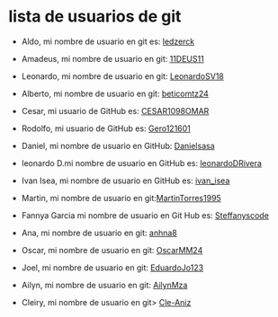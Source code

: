 # lista de usuarios de git

- Aldo, mi nombre de usuario en git es: [ledzerck](https://github.com/ledzerck)
- Amadeus, mi nombre de usuario en git: [11DEUS11](https://github.com/11DEUS11)
- Leonardo, mi nombre de usuario en git: [LeonardoSV18](https://github.com/LeonardoSV18)
- Alberto, mi nombre de usuario en git: [beticomtz24](https://github.com/beticomtz24)
- Cesar, mi usuario de GitHub es: [CESAR1098OMAR](https://github.com/CESAR1098OMAR)
- Rodolfo, mi usuario de GitHub es: [Gero121601](https://github.com/Gero121601)
- Daniel, mi nombre de usuario en GitHub: [Danielsasa](https://github.com/Danielsasa)

- leonardo D.mi nombre de usuario en GitHub es: [leonardoDRivera](https://github.com/leonardoDRivera)
- Ivan Isea, mi nombre de usuario en GitHub es: [ivan_isea](https://github.com/ivanisea1983)

- Martin, mi nombre de usuario en git:[MartinTorres1995](https://github.com/MartinTorres1995)

- Fannya Garcia mi nombre de usuario en Git Hub es: [Steffanyscode](https://github.com/Steffanyscode)

- Ana, mi nombre de usuario en git: [anhna8](https://github.com/anhna8)

- Oscar, mi nombre de usuario en git: [OscarMM24](https://github.com/OscarMM24)
- Joel, mi nombre de usuario en git: [EduardoJo123](https://github.com/EduardoJo123-d)
- Ailyn, mi nombre de usuario en git: [AilynMza](https://github.com/AilynMza)

- Cleiry, mi nombre de usuario en git> [Cle-Aniz](https://github.com/Cle-Aniz/usuarios-git)
